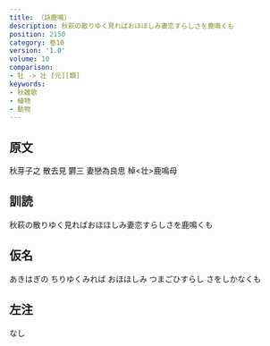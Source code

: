 ```yaml
---
title: （詠鹿鳴）
description: 秋萩の散りゆく見ればおほほしみ妻恋すらしさを鹿鳴くも
position: 2150
category: 巻10
version: '1.0'
volume: 10
comparison:
- 牡 -> 壮 [元][類]
keywords:
- 秋雑歌
- 植物
- 動物
---
```


## 原文

秋芽子之 散去見 欝三 妻戀為良思 棹<壮>鹿鳴母

## 訓読

秋萩の散りゆく見ればおほほしみ妻恋すらしさを鹿鳴くも

## 仮名

あきはぎの ちりゆくみれば おほほしみ つまごひすらし さをしかなくも

## 左注

なし
